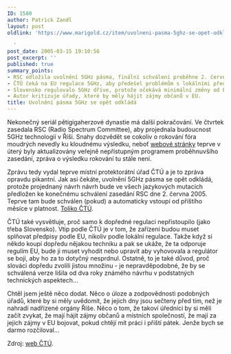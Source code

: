 ```yaml
---
ID: 1580
author: Patrick Zandl
layout: post
oldlink: 'https://www.marigold.cz/item/uvolneni-pasma-5ghz-se-opet-odklada

  '
post_date: 2005-03-15 19:10:56
post_excerpt: ''
published: true
summary_points:
- RSC odložila uvolnění 5GHz pásma, finální schválení proběhne 2. června 2005.
- ČTÚ čeká na EU regulace 5GHz, aby předešel problémům s lokálními předpisy.
- Slovensko regulovalo 5GHz dříve, protože očekává minimální změny od EU.
- Autor kritizuje úřady, které by měly hájit zájmy občanů v EU.
title: Uvolnění pásma 5GHz se opět odkládá
---
```


<p>Nekonečný seriál pětigigaherzové dynastie má další pokračování. Ve čtvrtek zasedala RSC (Radio Spectrum Committee), aby projednala budoucnost 5GHz technologií v Říši. Snahy dozvědět se cokoliv o rokování fóra moudrých nevedly ku kloudnému výsledku, neboť <a href="http://forum.europa.eu.int/Public/irc/infso/radiospectrum/home">webové stránky</a> teprve v úterý byly aktualizovány veřejně nepřístupným programem proběhnuvšího zasedání, zpráva o výsledku rokování tu stále není.</p>

<p>Zprávu tedy vydal teprve místní protektorátní úřad ČTÚ a je to zpráva opravdu pikantní. Jak asi čekáte, uvolnění 5GHz pásma se opět odkládá, protože projednaný návrh návrh bude ve všech jazykových mutacích předložen  ke konečnému schválení zasedání RSC dne 2. června 2005. Teprve tam bude schválen (pokud) a automaticky vstoupí od příštího měsíce v platnost. <a href="http://www.ctu.cz/art.php?iSearch=&amp;iArt=502">Toliko ČTÚ</a>. </p>

<p>ČTÚ také vysvětluje, proč samo k dopředné regulaci nepřistoupilo (jako třeba Slovensko). Vtip podle ČTÚ je v tom, že zařízení budou muset splňovat předpisy podle EU, nikoliv podle lokální regulace. Takže když si někdo koupí dopředu nějakou techniku a pak se ukáže, že ta odporuje regulím EU, bude ji muset vyhodit nebo upravit aby vyhovovala a regulátor se bojí, aby ho za to dotyčný nesprdnul. Ostatně, to je také důvod, proč slováci dopředu zvolili jistou množinu - je nepravděpodobné, že by se schválená verze lišila od dva roky známého návrhu v podstatných technických aspektech...</p>

<p>Chtěl jsem ještě něco dodat. Něco o úloze a zodpovědnosti podobných úřadů, které by si měly uvědomit, že jejich dny jsou sečteny před tím, než je nahradí nadřízené orgány Říše. Něco o tom, že takoví úředníci by si měli začít zvykat, že mají hájit zájmy občanů a místních společností, že mají za jejich zájmy v EU bojovat, pokud chtějí mít práci i příští pátek. Jenže bych se darmo rozčiloval...</p>

<p>Zdroj: <a href="http://www.ctu.cz/art.php?iSearch=&amp;iArt=502">web ČTÚ</a>.
</p>